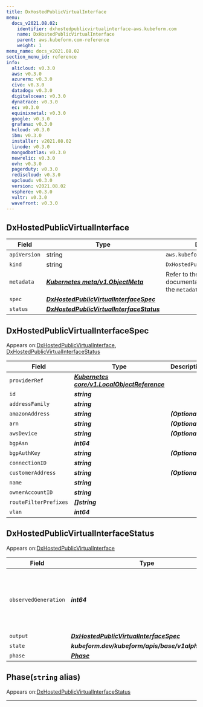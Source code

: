 ```yaml
---
title: DxHostedPublicVirtualInterface
menu:
  docs_v2021.08.02:
    identifier: dxhostedpublicvirtualinterface-aws.kubeform.com
    name: DxHostedPublicVirtualInterface
    parent: aws.kubeform.com-reference
    weight: 1
menu_name: docs_v2021.08.02
section_menu_id: reference
info:
  alicloud: v0.3.0
  aws: v0.3.0
  azurerm: v0.3.0
  civo: v0.3.0
  datadog: v0.3.0
  digitalocean: v0.3.0
  dynatrace: v0.3.0
  ec: v0.3.0
  equinixmetal: v0.3.0
  google: v0.3.0
  grafana: v0.3.0
  hcloud: v0.3.0
  ibm: v0.3.0
  installer: v2021.08.02
  linode: v0.3.0
  mongodbatlas: v0.3.0
  newrelic: v0.3.0
  ovh: v0.3.0
  pagerduty: v0.3.0
  rediscloud: v0.3.0
  upcloud: v0.3.0
  version: v2021.08.02
  vsphere: v0.3.0
  vultr: v0.3.0
  wavefront: v0.3.0
---
```


## DxHostedPublicVirtualInterface
| Field | Type | Description |
| ------ | ----- | ----------- |
| `apiVersion` | string | `aws.kubeform.com/v1alpha1` |
|    `kind` | string | `DxHostedPublicVirtualInterface` |
| `metadata` | ***[Kubernetes meta/v1.ObjectMeta](https://v1-18.docs.kubernetes.io/docs/reference/generated/kubernetes-api/v1.18/#objectmeta-v1-meta)***|Refer to the Kubernetes API documentation for the fields of the `metadata` field.|
| `spec` | ***[DxHostedPublicVirtualInterfaceSpec](#dxhostedpublicvirtualinterfacespec)***||
| `status` | ***[DxHostedPublicVirtualInterfaceStatus](#dxhostedpublicvirtualinterfacestatus)***||
## DxHostedPublicVirtualInterfaceSpec

Appears on:[DxHostedPublicVirtualInterface](#dxhostedpublicvirtualinterface), [DxHostedPublicVirtualInterfaceStatus](#dxhostedpublicvirtualinterfacestatus)

| Field | Type | Description |
| ------ | ----- | ----------- |
| `providerRef` | ***[Kubernetes core/v1.LocalObjectReference](https://v1-18.docs.kubernetes.io/docs/reference/generated/kubernetes-api/v1.18/#localobjectreference-v1-core)***||
| `id` | ***string***||
| `addressFamily` | ***string***||
| `amazonAddress` | ***string***| ***(Optional)*** |
| `arn` | ***string***| ***(Optional)*** |
| `awsDevice` | ***string***| ***(Optional)*** |
| `bgpAsn` | ***int64***||
| `bgpAuthKey` | ***string***| ***(Optional)*** |
| `connectionID` | ***string***||
| `customerAddress` | ***string***| ***(Optional)*** |
| `name` | ***string***||
| `ownerAccountID` | ***string***||
| `routeFilterPrefixes` | ***[]string***||
| `vlan` | ***int64***||
## DxHostedPublicVirtualInterfaceStatus

Appears on:[DxHostedPublicVirtualInterface](#dxhostedpublicvirtualinterface)

| Field | Type | Description |
| ------ | ----- | ----------- |
| `observedGeneration` | ***int64***| ***(Optional)*** Resource generation, which is updated on mutation by the API Server.|
| `output` | ***[DxHostedPublicVirtualInterfaceSpec](#dxhostedpublicvirtualinterfacespec)***| ***(Optional)*** |
| `state` | ***kubeform.dev/kubeform/apis/base/v1alpha1.State***| ***(Optional)*** |
| `phase` | ***[Phase](#phase)***| ***(Optional)*** |
## Phase(`string` alias)

Appears on:[DxHostedPublicVirtualInterfaceStatus](#dxhostedpublicvirtualinterfacestatus)

---
